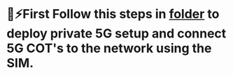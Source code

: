 # 🤠⚡First Follow this steps in [folder](../Private%5G%Setup%Guide) to deploy private 5G setup and connect 5G COT's to the network using the SIM.

